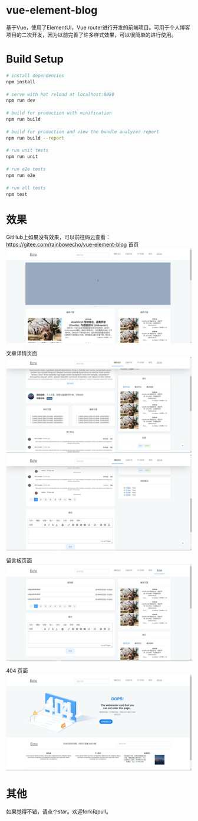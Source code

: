 # vue-element-blog
基于Vue，使用了ElementUI，Vue router进行开发的前端项目。可用于个人博客项目的二次开发，因为以前完善了许多样式效果，可以很简单的进行使用。

# Build Setup

``` bash
# install dependencies
npm install

# serve with hot reload at localhost:8080
npm run dev

# build for production with minification
npm run build

# build for production and view the bundle analyzer report
npm run build --report

# run unit tests
npm run unit

# run e2e tests
npm run e2e

# run all tests
npm test
```

# 效果
GitHub上如果没有效果，可以前往码云查看：https://gitee.com/rainbowecho/vue-element-blog
首页
![](./assets/md_img/index-page.jpg)

文章详情页面
![](./assets/md_img/post-page.jpg)
![](./assets/md_img/post-after-page.jpg)

留言板页面
![](./assets/md_img/message-board.jpg)

404 页面
![](./assets/md_img/404.jpg)

# 其他
如果觉得不错，请点个star。欢迎fork和pull。
